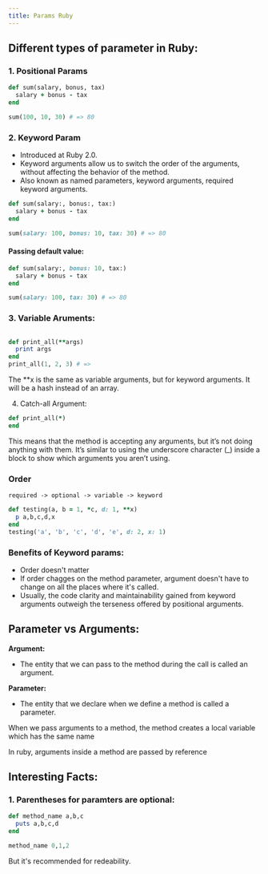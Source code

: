 ```yaml
---
title: Params Ruby
---
```


## Different types of parameter in Ruby:
### 1. Positional Params
```rb
def sum(salary, bonus, tax)
  salary + bonus - tax
end

sum(100, 10, 30) # => 80
```

### 2. Keyword Param
  - Introduced at Ruby 2.0.
  - Keyword arguments allow us to switch the order of the arguments, without affecting the behavior of the method.
  - Also known as named parameters, keyword arguments, required keyword arguments.

```rb
def sum(salary:, bonus:, tax:)
  salary + bonus - tax
end

sum(salary: 100, bonus: 10, tax: 30) # => 80
```

#### Passing default value:
```rb
def sum(salary:, bonus: 10, tax:)
  salary + bonus - tax
end

sum(salary: 100, tax: 30) # => 80
```

### 3. Variable Aruments:
```rb

def print_all(**args)
  print args
end
print_all(1, 2, 3) # => 
```
The **x is the same as variable arguments, but for keyword arguments. It will be a hash instead of an array.


4. Catch-all Argument:

```rb
def print_all(*)
end
```

This means that the method is accepting any arguments, but it’s not doing anything with them. It’s similar to using the underscore character (_) inside a block to show which arguments you aren’t using.

### Order

```
required -> optional -> variable -> keyword
```
```rb
def testing(a, b = 1, *c, d: 1, **x)
  p a,b,c,d,x
end
testing('a', 'b', 'c', 'd', 'e', d: 2, x: 1)
```

### Benefits of Keyword params:
- Order doesn't matter
- If order chagges on the method parameter, argument doesn't have to change on all the places where it's called.
- Usually, the code clarity and maintainability gained from keyword arguments outweigh the terseness offered by positional arguments. 


## Parameter vs Arguments:
**Argument:**
- The entity that we can pass to the method during the call is called an argument.

**Parameter:**
- The entity that we declare when we define a method is called a parameter.

When we pass arguments to a method, the method creates a local variable which has the same name

In ruby, arguments inside a method are passed by reference

## Interesting Facts:

### 1. Parentheses for paramters are optional:


```rb
def method_name a,b,c
  puts a,b,c,d 
end

method_name 0,1,2
```
But it's recommended for redeability.





